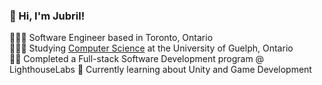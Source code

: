 ### 👋 Hi, I'm Jubril!
👩🏻‍💻 Software Engineer based in Toronto, Ontario<br/>
👩🏻‍🎓 Studying [Computer Science](https://www.uoguelph.ca/programs/computer-science/) at the University of Guelph, Ontario<br/>
👨‍🎓 Completed a Full-stack Software Development program @ LighthouseLabs
💭 Currently learning about Unity and Game Development
